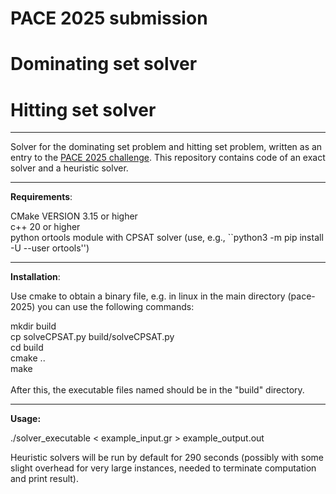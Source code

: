 # PACE 2025 submission

# Dominating set solver

# Hitting set solver

***

Solver for the dominating set problem and hitting set problem, written as an entry to the [PACE 2025 challenge](https://pacechallenge.org/).
This repository contains code of an exact solver and a heuristic solver.

***

**Requirements**:

CMake VERSION 3.15 or higher<br>
c++ 20 or higher<br>
python ortools module with CPSAT solver (use, e.g., ``python3 -m pip install -U --user ortools'')

***

**Installation**:


Use cmake to obtain a binary file, e.g. in linux in the main directory (pace-2025) you can use the following commands:

mkdir build<br>
cp solveCPSAT.py build/solveCPSAT.py<br>
cd build<br>
cmake ..<br>
make <br>
<br>
After this, the executable files named should be in the "build" directory.


***

**Usage:**

./solver_executable < example_input.gr > example_output.out

Heuristic solvers will be run by default for 290 seconds (possibly with some slight overhead for very large instances, needed to terminate computation and print result).

<br>
